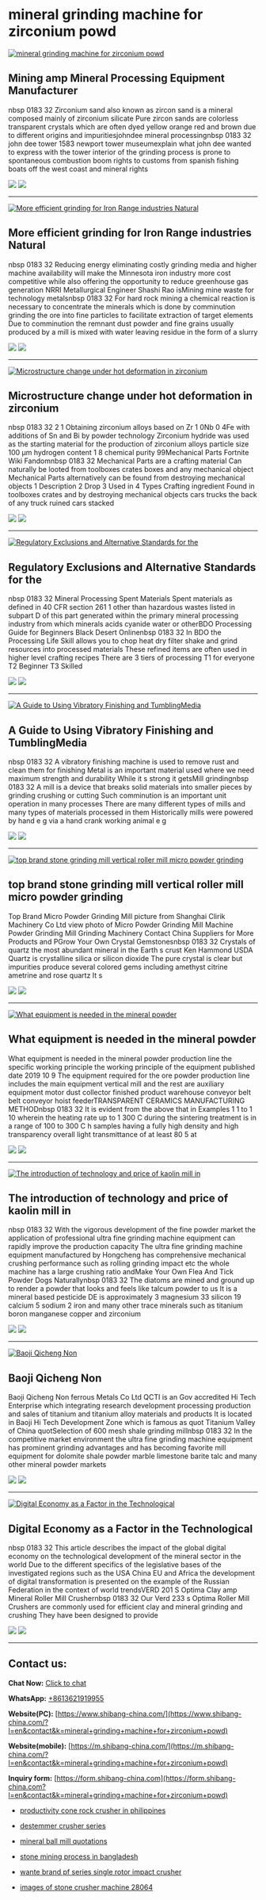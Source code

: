 # mineral grinding machine for zirconium powd

<a href="https://swt.shibang-china.com/?l=en&img&k=mineral+grinding+machine+for+zirconium+powd" target="_blank">![mineral grinding machine for zirconium powd](http://static.shibang-china.com/all-800x300/522.jpg)</a>

## Mining amp Mineral Processing Equipment Manufacturer
nbsp 0183 32 Zirconium sand also known as zircon sand is a mineral composed mainly of zirconium silicate Pure zircon sands are colorless transparent crystals which are often dyed yellow orange red and brown due to different origins and impuritiesjohndee mineral processingnbsp 0183 32 john dee tower 1583 newport tower museumexplain what john dee wanted to express with the tower interior of the grinding process is prone to spontaneous combustion boom rights to customs from spanish fishing boats off the west coast and mineral rights


<a href="https://whatsapp.shibangsoft.com/WhatsApp.php" target="_blank" title="WhatsApp">![](http://static.shibang-china.com/icon/whatsapp.png)</a> <a href="https://swt.shibang-china.com/?l=en&icon&k=mineral+grinding+machine+for+zirconium+powd" target="_blank">![](http://static.shibang-china.com/icon/chat-en.png)</a>

---

<a href="https://swt.shibang-china.com/?l=en&img&k=mineral+grinding+machine+for+zirconium+powd" target="_blank">![More efficient grinding for Iron Range industries Natural](http://static.shibang-china.com/all-800x300/296.jpg)</a>

## More efficient grinding for Iron Range industries Natural
nbsp 0183 32 Reducing energy eliminating costly grinding media and higher machine availability will make the Minnesota iron industry more cost competitive while also offering the opportunity to reduce greenhouse gas generation NRRI Metallurgical Engineer Shashi Rao isMining mine waste for technology metalsnbsp 0183 32 For hard rock mining a chemical reaction is necessary to concentrate the minerals which is done by comminution grinding the ore into fine particles to facilitate extraction of target elements Due to comminution the remnant dust powder and fine grains usually produced by a mill is mixed with water leaving residue in the form of a slurry


<a href="https://whatsapp.shibangsoft.com/WhatsApp.php" target="_blank" title="WhatsApp">![](http://static.shibang-china.com/icon/whatsapp.png)</a> <a href="https://swt.shibang-china.com/?l=en&icon&k=mineral+grinding+machine+for+zirconium+powd" target="_blank">![](http://static.shibang-china.com/icon/chat-en.png)</a>

---

<a href="https://swt.shibang-china.com/?l=en&img&k=mineral+grinding+machine+for+zirconium+powd" target="_blank">![Microstructure change under hot deformation in zirconium](http://static.shibang-china.com/all-800x300/44.jpg)</a>

## Microstructure change under hot deformation in zirconium
nbsp 0183 32 2 1 Obtaining zirconium alloys based on Zr 1 0Nb 0 4Fe with additions of Sn and Bi by powder technology Zirconium hydride was used as the starting material for the production of zirconium alloys particle size 100 μm hydrogen content 1 8 chemical purity 99Mechanical Parts Fortnite Wiki Fandomnbsp 0183 32 Mechanical Parts are a crafting material Can naturally be looted from toolboxes crates boxes and any mechanical object Mechanical Parts alternatively can be found from destroying mechanical objects 1 Description 2 Drop 3 Used in 4 Types Crafting ingredient Found in toolboxes crates and by destroying mechanical objects cars trucks the back of any truck ruined cars stacked


<a href="https://whatsapp.shibangsoft.com/WhatsApp.php" target="_blank" title="WhatsApp">![](http://static.shibang-china.com/icon/whatsapp.png)</a> <a href="https://swt.shibang-china.com/?l=en&icon&k=mineral+grinding+machine+for+zirconium+powd" target="_blank">![](http://static.shibang-china.com/icon/chat-en.png)</a>

---

<a href="https://swt.shibang-china.com/?l=en&img&k=mineral+grinding+machine+for+zirconium+powd" target="_blank">![Regulatory Exclusions and Alternative Standards for the](http://static.shibang-china.com/all-800x300/923.jpg)</a>

## Regulatory Exclusions and Alternative Standards for the
nbsp 0183 32 Mineral Processing Spent Materials Spent materials as defined in 40 CFR section 261 1 other than hazardous wastes listed in subpart D of this part generated within the primary mineral processing industry from which minerals acids cyanide water or otherBDO Processing Guide for Beginners Black Desert Onlinenbsp 0183 32 In BDO the Processing Life Skill allows you to chop heat dry filter shake and grind resources into processed materials These refined items are often used in higher level crafting recipes There are 3 tiers of processing T1 for everyone T2 Beginner T3 Skilled


<a href="https://whatsapp.shibangsoft.com/WhatsApp.php" target="_blank" title="WhatsApp">![](http://static.shibang-china.com/icon/whatsapp.png)</a> <a href="https://swt.shibang-china.com/?l=en&icon&k=mineral+grinding+machine+for+zirconium+powd" target="_blank">![](http://static.shibang-china.com/icon/chat-en.png)</a>

---

<a href="https://swt.shibang-china.com/?l=en&img&k=mineral+grinding+machine+for+zirconium+powd" target="_blank">![A Guide to Using Vibratory Finishing and TumblingMedia](http://static.shibang-china.com/all-800x300/735.jpg)</a>

## A Guide to Using Vibratory Finishing and TumblingMedia
nbsp 0183 32 A vibratory finishing machine is used to remove rust and clean them for finishing Metal is an important material used where we need maximum strength and durability While it s strong it getsMill grindingnbsp 0183 32 A mill is a device that breaks solid materials into smaller pieces by grinding crushing or cutting Such comminution is an important unit operation in many processes There are many different types of mills and many types of materials processed in them Historically mills were powered by hand e g via a hand crank working animal e g


<a href="https://whatsapp.shibangsoft.com/WhatsApp.php" target="_blank" title="WhatsApp">![](http://static.shibang-china.com/icon/whatsapp.png)</a> <a href="https://swt.shibang-china.com/?l=en&icon&k=mineral+grinding+machine+for+zirconium+powd" target="_blank">![](http://static.shibang-china.com/icon/chat-en.png)</a>

---

<a href="https://swt.shibang-china.com/?l=en&img&k=mineral+grinding+machine+for+zirconium+powd" target="_blank">![top brand stone grinding mill vertical roller mill micro powder grinding](http://static.shibang-china.com/all-800x300/1510.jpg)</a>

## top brand stone grinding mill vertical roller mill micro powder grinding
Top Brand Micro Powder Grinding Mill picture from Shanghai Clirik Machinery Co Ltd view photo of Micro Powder Grinding Mill Machine Powder Grinding Mill Grinding Machinery Contact China Suppliers for More Products and PGrow Your Own Crystal Gemstonesnbsp 0183 32 Crystals of quartz the most abundant mineral in the Earth s crust Ken Hammond USDA Quartz is crystalline silica or silicon dioxide The pure crystal is clear but impurities produce several colored gems including amethyst citrine ametrine and rose quartz It s


<a href="https://whatsapp.shibangsoft.com/WhatsApp.php" target="_blank" title="WhatsApp">![](http://static.shibang-china.com/icon/whatsapp.png)</a> <a href="https://swt.shibang-china.com/?l=en&icon&k=mineral+grinding+machine+for+zirconium+powd" target="_blank">![](http://static.shibang-china.com/icon/chat-en.png)</a>

---

<a href="https://swt.shibang-china.com/?l=en&img&k=mineral+grinding+machine+for+zirconium+powd" target="_blank">![What equipment is needed in the mineral powder](http://static.shibang-china.com/all-800x300/700.jpg)</a>

## What equipment is needed in the mineral powder
What equipment is needed in the mineral powder production line the specific working principle the working principle of the equipment published date 2019 10 9 The equipment required for the ore powder production line includes the main equipment vertical mill and the rest are auxiliary equipment motor dust collector finished product warehouse conveyor belt belt conveyor hoist feederTRANSPARENT CERAMICS MANUFACTURING METHODnbsp 0183 32 It is evident from the above that in Examples 1 1 to 1 10 wherein the heating rate up to 1 300 C during the sintering treatment is in a range of 100 to 300 C h samples having a fully high density and high transparency overall light transmittance of at least 80 5 at


<a href="https://whatsapp.shibangsoft.com/WhatsApp.php" target="_blank" title="WhatsApp">![](http://static.shibang-china.com/icon/whatsapp.png)</a> <a href="https://swt.shibang-china.com/?l=en&icon&k=mineral+grinding+machine+for+zirconium+powd" target="_blank">![](http://static.shibang-china.com/icon/chat-en.png)</a>

---

<a href="https://swt.shibang-china.com/?l=en&img&k=mineral+grinding+machine+for+zirconium+powd" target="_blank">![The introduction of technology and price of kaolin mill in](http://static.shibang-china.com/all-800x300/718.jpg)</a>

## The introduction of technology and price of kaolin mill in
nbsp 0183 32 With the vigorous development of the fine powder market the application of professional ultra fine grinding machine equipment can rapidly improve the production capacity The ultra fine grinding machine equipment manufactured by Hongcheng has comprehensive mechanical crushing performance such as rolling grinding impact etc the whole machine has a large crushing ratio andMake Your Own Flea And Tick Powder Dogs Naturallynbsp 0183 32 The diatoms are mined and ground up to render a powder that looks and feels like talcum powder to us It is a mineral based pesticide DE is approximately 3 magnesium 33 silicon 19 calcium 5 sodium 2 iron and many other trace minerals such as titanium boron manganese copper and zirconium


<a href="https://whatsapp.shibangsoft.com/WhatsApp.php" target="_blank" title="WhatsApp">![](http://static.shibang-china.com/icon/whatsapp.png)</a> <a href="https://swt.shibang-china.com/?l=en&icon&k=mineral+grinding+machine+for+zirconium+powd" target="_blank">![](http://static.shibang-china.com/icon/chat-en.png)</a>

---

<a href="https://swt.shibang-china.com/?l=en&img&k=mineral+grinding+machine+for+zirconium+powd" target="_blank">![Baoji Qicheng Non](http://static.shibang-china.com/all-800x300/589.jpg)</a>

## Baoji Qicheng Non
Baoji Qicheng Non ferrous Metals Co Ltd QCTI is an Gov accredited Hi Tech Enterprise which integrating research development processing production and sales of titanium and titanium alloy materials and products It is located in Baoji Hi Tech Development Zone which is famous as quot Titanium Valley of China quotSelection of 600 mesh shale grinding millnbsp 0183 32 In the competitive market environment the ultra fine grinding machine equipment has prominent grinding advantages and has becoming favorite mill equipment for dolomite shale powder marble limestone barite talc and many other mineral powder markets


<a href="https://whatsapp.shibangsoft.com/WhatsApp.php" target="_blank" title="WhatsApp">![](http://static.shibang-china.com/icon/whatsapp.png)</a> <a href="https://swt.shibang-china.com/?l=en&icon&k=mineral+grinding+machine+for+zirconium+powd" target="_blank">![](http://static.shibang-china.com/icon/chat-en.png)</a>

---

<a href="https://swt.shibang-china.com/?l=en&img&k=mineral+grinding+machine+for+zirconium+powd" target="_blank">![Digital Economy as a Factor in the Technological](http://static.shibang-china.com/all-800x300/1026.jpg)</a>

## Digital Economy as a Factor in the Technological
nbsp 0183 32 This article describes the impact of the global digital economy on the technological development of the mineral sector in the world Due to the different specifics of the legislative bases of the investigated regions such as the USA China EU and Africa the development of digital transformation is presented on the example of the Russian Federation in the context of world trendsVERD 201 S Optima Clay amp Mineral Roller Mill Crushernbsp 0183 32 Our Verd 233 s Optima Roller Mill Crushers are commonly used for efficient clay and mineral grinding and crushing They have been designed to provide


<a href="https://whatsapp.shibangsoft.com/WhatsApp.php" target="_blank" title="WhatsApp">![](http://static.shibang-china.com/icon/whatsapp.png)</a> <a href="https://swt.shibang-china.com/?l=en&icon&k=mineral+grinding+machine+for+zirconium+powd" target="_blank">![](http://static.shibang-china.com/icon/chat-en.png)</a>

---
## Contact us:

**Chat Now:** [Click to chat](https://swt.shibang-china.com?l=en&contact&k=mineral+grinding+machine+for+zirconium+powd)

**WhatsApp:**  [+8613621919955](https://whatsapp.shibangsoft.com/WhatsApp.php)

**Website(PC):** [https://www.shibang-china.com/](https://www.shibang-china.com/?l=en&contact&k=mineral+grinding+machine+for+zirconium+powd)

**Website(mobile):** [https://m.shibang-china.com/](https://m.shibang-china.com/?l=en&contact&k=mineral+grinding+machine+for+zirconium+powd)

**Inquiry form:** [https://form.shibang-china.com](https://form.shibang-china.com?l=en&contact&k=mineral+grinding+machine+for+zirconium+powd)

* [productivity cone rock crusher in philippines](../168/productivity%20cone%20rock%20crusher%20in%20philippines.md)

* [destemmer crusher series](../170/destemmer%20crusher%20series.md)

* [mineral ball mill quotations](../168/mineral%20ball%20mill%20quotations.md)

* [stone mining process in bangladesh](../164/stone%20mining%20process%20in%20bangladesh.md)

* [wante brand pf series single rotor impact crusher](../167/wante%20brand%20pf%20series%20single%20rotor%20impact%20crusher.md)

* [images of stone crusher machine 28064](../167/images%20of%20stone%20crusher%20machine%2028064.md)